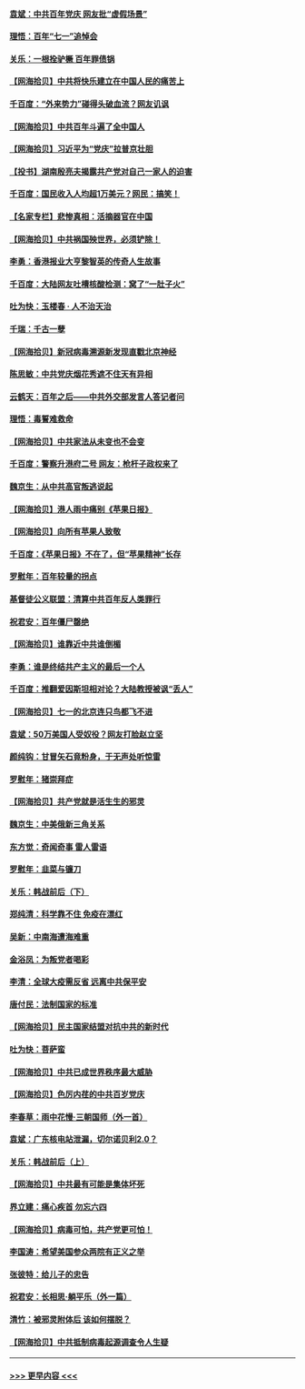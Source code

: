 #### [袁斌：中共百年党庆 网友批“虚假场景”](../pages/nsc993/n13066385.md?t=07050102) 
#### [理悟：百年“七一”追悼会](../pages/nsc993/n13066106.md?t=07050102) 
#### [关乐：一根拴驴橛 百年罪债锅](../pages/nsc993/n13066089.md?t=07050102) 
#### [【网海拾贝】中共将快乐建立在中国人民的痛苦上](../pages/nsc993/n13064939.md?t=07050102) 
#### [千百度：“外来势力”碰得头破血流？网友讥讽](../pages/nsc993/n13064878.md?t=07050102) 
#### [【网海拾贝】中共百年斗遍了全中国人](../pages/nsc993/n13060020.md?t=07050102) 
#### [【网海拾贝】习近平为“党庆”拉普京壮胆](../pages/nsc993/n13057781.md?t=07050102) 
#### [【投书】湖南殷亮夫揭露共产党对自己一家人的迫害](../pages/nsc993/n13057744.md?t=07050102) 
#### [千百度：国民收入人均超1万美元？网民：搞笑！](../pages/nsc993/n13057692.md?t=07050102) 
#### [【名家专栏】悲惨真相：活摘器官在中国](../pages/nsc993/n13056611.md?t=07050102) 
#### [【网海拾贝】中共祸国殃世界，必须铲除！](../pages/nsc993/n13056011.md?t=07050102) 
#### [李勇：香港报业大亨黎智英的传奇人生故事](../pages/nsc993/n13055258.md?t=07050102) 
#### [千百度：大陆网友吐槽核酸检测：窝了“一肚子火”](../pages/nsc993/n13055194.md?t=07050102) 
#### [吐为快：玉楼春 · 人不治天治](../pages/nsc993/n13054028.md?t=07050102) 
#### [千瑞：千古一孽](../pages/nsc993/n13054016.md?t=07050102) 
#### [【网海拾贝】新冠病毒溯源新发现直戳北京神经](../pages/nsc993/n13052425.md?t=07050102) 
#### [陈思敏：中共党庆烟花秀遮不住天有异相](../pages/nsc993/n13052020.md?t=07050102) 
#### [云鹤天：百年之后——中共外交部发言人答记者问](../pages/nsc993/n13051604.md?t=07050102) 
#### [理悟：毒誓难救命](../pages/nsc993/n13051601.md?t=07050102) 
#### [【网海拾贝】中共家法从未变也不会变](../pages/nsc993/n13050366.md?t=07050102) 
#### [千百度：警察升港府二号 网友：枪杆子政权来了](../pages/nsc993/n13050261.md?t=07050102) 
#### [魏京生：从中共高官叛逃说起](../pages/nsc993/n13048997.md?t=07050102) 
#### [【网海拾贝】港人雨中痛别《苹果日报》](../pages/nsc993/n13048941.md?t=07050102) 
#### [【网海拾贝】向所有苹果人致敬](../pages/nsc993/n13046795.md?t=07050102) 
#### [千百度：《苹果日报》不在了，但“苹果精神”长存](../pages/nsc993/n13046703.md?t=07050102) 
#### [罗慰年：百年较量的拐点](../pages/nsc993/n13046542.md?t=07050102) 
#### [基督徒公义联盟：清算中共百年反人类罪行](../pages/nsc993/n13046499.md?t=07050102) 
#### [祝君安：百年僵尸罄绝](../pages/nsc993/n13045595.md?t=07050102) 
#### [【网海拾贝】谁靠近中共谁倒楣](../pages/nsc993/n13044667.md?t=07050102) 
#### [李勇：谁是终结共产主义的最后一个人](../pages/nsc993/n13044397.md?t=07050102) 
#### [千百度：推翻爱因斯坦相对论？大陆教授被讽“丢人”](../pages/nsc993/n13043908.md?t=07050102) 
#### [【网海拾贝】七一的北京连只鸟都飞不进](../pages/nsc993/n13041377.md?t=07050102) 
#### [袁斌：50万美国人受奴役？网友打脸赵立坚](../pages/nsc993/n13041330.md?t=07050102) 
#### [颜纯钩：甘冒矢石竟粉身，于无声处听惊雷](../pages/nsc993/n13041140.md?t=07050102) 
#### [罗慰年：猪崇拜症](../pages/nsc993/n13041071.md?t=07050102) 
#### [【网海拾贝】共产党就是活生生的邪灵](../pages/nsc993/n13036627.md?t=07050102) 
#### [魏京生：中美俄新三角关系](../pages/nsc993/n13035986.md?t=07050102) 
#### [东方觉：奇闻奇事 雷人雷语](../pages/nsc993/n13035878.md?t=07050102) 
#### [罗慰年：韭菜与镰刀](../pages/nsc993/n13034374.md?t=07050102) 
#### [关乐：韩战前后（下）](../pages/nsc993/n13034113.md?t=07050102) 
#### [郑纯清：科学靠不住 免疫在漂红](../pages/nsc993/n13034093.md?t=07050102) 
#### [吴新：中南海遭海难重](../pages/nsc993/n13034084.md?t=07050102) 
#### [金浴凤：为叛党者喝彩](../pages/nsc993/n13034058.md?t=07050102) 
#### [李清：全球大疫需反省 远离中共保平安](../pages/nsc993/n13033784.md?t=07050102) 
#### [唐付民：法制国家的标准](../pages/nsc993/n13032944.md?t=07050102) 
#### [【网海拾贝】民主国家结盟对抗中共的新时代](../pages/nsc993/n13031717.md?t=07050102) 
#### [吐为快：菩萨蛮](../pages/nsc993/n13030033.md?t=07050102) 
#### [【网海拾贝】中共已成世界秩序最大威胁](../pages/nsc993/n13028138.md?t=07050102) 
#### [【网海拾贝】色厉内荏的中共百岁党庆](../pages/nsc993/n13025582.md?t=07050102) 
#### [李春草：雨中花慢‧三朝国师（外一首）](../pages/nsc993/n13025567.md?t=07050102) 
#### [袁斌：广东核电站泄漏，切尔诺贝利2.0？](../pages/nsc993/n13025475.md?t=07050102) 
#### [关乐：韩战前后（上）](../pages/nsc993/n13025387.md?t=07050102) 
#### [【网海拾贝】中共最有可能是集体坏死](../pages/nsc993/n13023101.md?t=07050102) 
#### [界立建：痛心疾首 勿忘六四](../pages/nsc993/n13022339.md?t=07050102) 
#### [【网海拾贝】病毒可怕，共产党更可怕！](../pages/nsc993/n13020728.md?t=07050102) 
#### [李国涛：希望美国参众两院有正义之举](../pages/nsc993/n13020674.md?t=07050102) 
#### [张彼特：给儿子的忠告](../pages/nsc993/n13018934.md?t=07050102) 
#### [祝君安：长相思‧躺平乐（外一篇）](../pages/nsc993/n13018923.md?t=07050102) 
#### [清竹：被邪灵附体后 该如何摆脱？](../pages/nsc993/n13018877.md?t=07050102) 
#### [【网海拾贝】中共抵制病毒起源调查令人生疑](../pages/nsc993/n13017785.md?t=07050102) 

----
#### [ >>> 更早内容 <<< ](../indexes/nsc993-earlier.md)
